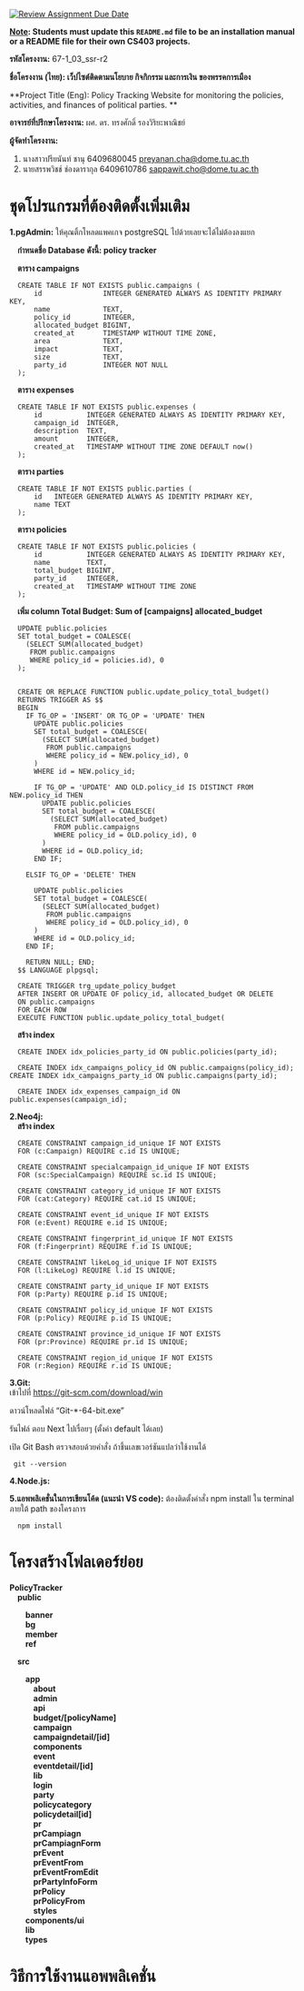 [![Review Assignment Due Date](https://classroom.github.com/assets/deadline-readme-button-22041afd0340ce965d47ae6ef1cefeee28c7c493a6346c4f15d667ab976d596c.svg)](https://classroom.github.com/a/w8H8oomW)

**<ins>Note</ins>: Students must update this `README.md` file to be an installation manual or a README file for their own CS403 projects.**

**รหัสโครงงาน:** 67-1_03_ssr-r2

**ชื่อโครงงาน (ไทย): เว็ปไซต์ติดตามนโยบาย กิจกิกรรม และการเงิน ของพรรคการเมือง** 

**Project Title (Eng): Policy Tracking Website for monitoring the policies, activities, and finances of political parties. **


**อาจารย์ที่ปรึกษาโครงงาน:** ผศ. ดร. ทรงศักดิ์ รองวิริยะพาณิชย์

**ผู้จัดทำโครงงาน:** <br>
1. นางสาวปรียนันท์ ชานุ  6409680045  preyanan.cha@dome.tu.ac.th
2. นายสรรพวิชช์ ช่องดารากุล 6409610786  sappawit.cho@dome.tu.ac.th 
   
# ชุดโปรแกรมที่ต้องติดตั้งเพิ่มเติม
**1.pgAdmin:** ให้คุณติ้กโหลดแพคเกจ postgreSQL ไปด้วยเลยจะได้ไม่ต้องลงแยก<br>

&emsp;**กำหนดชื่อ Database ดังนี้: policy tracker** <br>

&emsp;**ตาราง campaigns** <br>

      CREATE TABLE IF NOT EXISTS public.campaigns (
          id               INTEGER GENERATED ALWAYS AS IDENTITY PRIMARY KEY,
          name             TEXT,
          policy_id        INTEGER,
          allocated_budget BIGINT,
          created_at       TIMESTAMP WITHOUT TIME ZONE,
          area             TEXT,
          impact           TEXT,
          size             TEXT,
          party_id         INTEGER NOT NULL
      );

&emsp;**ตาราง expenses** <br>

      CREATE TABLE IF NOT EXISTS public.expenses (
          id           INTEGER GENERATED ALWAYS AS IDENTITY PRIMARY KEY,
          campaign_id  INTEGER,
          description  TEXT,
          amount       INTEGER,
          created_at   TIMESTAMP WITHOUT TIME ZONE DEFAULT now()
      );

&emsp;**ตาราง parties** <br>

      CREATE TABLE IF NOT EXISTS public.parties (
          id   INTEGER GENERATED ALWAYS AS IDENTITY PRIMARY KEY,
          name TEXT
      );

&emsp;**ตาราง policies** <br>

      CREATE TABLE IF NOT EXISTS public.policies (
          id           INTEGER GENERATED ALWAYS AS IDENTITY PRIMARY KEY,
          name         TEXT,
          total_budget BIGINT,
          party_id     INTEGER,
          created_at   TIMESTAMP WITHOUT TIME ZONE
      );

&emsp;**เพิ่ม column Total Budget: Sum of [campaigns] allocated_budget** <br>

      UPDATE public.policies
      SET total_budget = COALESCE(
        (SELECT SUM(allocated_budget)
         FROM public.campaigns
         WHERE policy_id = policies.id), 0
      );
      
      
      CREATE OR REPLACE FUNCTION public.update_policy_total_budget()
      RETURNS TRIGGER AS $$
      BEGIN
        IF TG_OP = 'INSERT' OR TG_OP = 'UPDATE' THEN
          UPDATE public.policies
          SET total_budget = COALESCE(
            (SELECT SUM(allocated_budget)
             FROM public.campaigns
             WHERE policy_id = NEW.policy_id), 0
          )
          WHERE id = NEW.policy_id;
      
          IF TG_OP = 'UPDATE' AND OLD.policy_id IS DISTINCT FROM NEW.policy_id THEN
            UPDATE public.policies
            SET total_budget = COALESCE(
              (SELECT SUM(allocated_budget)
               FROM public.campaigns
               WHERE policy_id = OLD.policy_id), 0
            )
            WHERE id = OLD.policy_id;
          END IF;
      
        ELSIF TG_OP = 'DELETE' THEN
        
          UPDATE public.policies
          SET total_budget = COALESCE(
            (SELECT SUM(allocated_budget)
             FROM public.campaigns
             WHERE policy_id = OLD.policy_id), 0
          )
          WHERE id = OLD.policy_id;
        END IF;
      
        RETURN NULL; END;
      $$ LANGUAGE plpgsql;
      
      CREATE TRIGGER trg_update_policy_budget
      AFTER INSERT OR UPDATE OF policy_id, allocated_budget OR DELETE
      ON public.campaigns
      FOR EACH ROW
      EXECUTE FUNCTION public.update_policy_total_budget(

&emsp;**สร้าง index** <br>
      
      CREATE INDEX idx_policies_party_id ON public.policies(party_id);
      
      CREATE INDEX idx_campaigns_policy_id ON public.campaigns(policy_id); CREATE INDEX idx_campaigns_party_id ON public.campaigns(party_id);
      
      CREATE INDEX idx_expenses_campaign_id ON public.expenses(campaign_id);

**2.Neo4j:** <br>
&emsp;**สร้าง index** <br>

      CREATE CONSTRAINT campaign_id_unique IF NOT EXISTS
      FOR (c:Campaign) REQUIRE c.id IS UNIQUE;
      
      CREATE CONSTRAINT specialcampaign_id_unique IF NOT EXISTS
      FOR (sc:SpecialCampaign) REQUIRE sc.id IS UNIQUE;
      
      CREATE CONSTRAINT category_id_unique IF NOT EXISTS
      FOR (cat:Category) REQUIRE cat.id IS UNIQUE;
      
      CREATE CONSTRAINT event_id_unique IF NOT EXISTS
      FOR (e:Event) REQUIRE e.id IS UNIQUE;
      
      CREATE CONSTRAINT fingerprint_id_unique IF NOT EXISTS
      FOR (f:Fingerprint) REQUIRE f.id IS UNIQUE;
      
      CREATE CONSTRAINT likeLog_id_unique IF NOT EXISTS
      FOR (l:LikeLog) REQUIRE l.id IS UNIQUE;
      
      CREATE CONSTRAINT party_id_unique IF NOT EXISTS
      FOR (p:Party) REQUIRE p.id IS UNIQUE;
      
      CREATE CONSTRAINT policy_id_unique IF NOT EXISTS
      FOR (p:Policy) REQUIRE p.id IS UNIQUE;
      
      CREATE CONSTRAINT province_id_unique IF NOT EXISTS
      FOR (pr:Province) REQUIRE pr.id IS UNIQUE;
      
      CREATE CONSTRAINT region_id_unique IF NOT EXISTS
      FOR (r:Region) REQUIRE r.id IS UNIQUE;

**3.Git:** <br>
เข้าไปที่ https://git-scm.com/download/win <br>

ดาวน์โหลดไฟล์ “Git-*-64-bit.exe”<br>

รันไฟล์ ตอบ Next ไปเรื่อยๆ (ตั้งค่า default ได้เลย)<br>

เปิด Git Bash ตรวจสอบด้วยคำสั่ง ถ้าชึ้นเลขเวอร์ชันแปลว่าใช้งานได้<br>

     git --version

**4.Node.js:** 

**5.แอพพลิเคชั่นในการเขียนโค้ด (แนะนำ VS code):** ต้องติดตั้งคำสั่ง npm install ใน terminal ภายใต้ path ของโครงการ

      npm install

# โครงสร้างโฟลเดอร์ย่อย

**PolicyTracker** <br>
&emsp;**public** <br>

   &emsp;&emsp;**banner** <br>
   &emsp;&emsp;**bg** <br>
   &emsp;&emsp;**member** <br> 
   &emsp;&emsp;**ref** <br>
     
&emsp;**src** <br>

   &emsp;&emsp;**app** <br>
      &emsp;&emsp;&emsp;**about** <br>
      &emsp;&emsp;&emsp;**admin** <br>
      &emsp;&emsp;&emsp;**api** <br>
      &emsp;&emsp;&emsp;**budget/[policyName]** <br>
      &emsp;&emsp;&emsp;**campaign** <br>
      &emsp;&emsp;&emsp;**campaigndetail/[id]** <br>
      &emsp;&emsp;&emsp;**components** <br>
      &emsp;&emsp;&emsp;**event** <br>
      &emsp;&emsp;&emsp;**eventdetail/[id]** <br>
      &emsp;&emsp;&emsp;**lib** <br>
      &emsp;&emsp;&emsp;**login** <br>
      &emsp;&emsp;&emsp;**party** <br>
      &emsp;&emsp;&emsp;**policycategory** <br>
      &emsp;&emsp;&emsp;**policydetail[id]** <br>
      &emsp;&emsp;&emsp;**pr** <br>
      &emsp;&emsp;&emsp;**prCampiagn** <br>
      &emsp;&emsp;&emsp;**prCampiagnForm** <br>
      &emsp;&emsp;&emsp;**prEvent** <br>
      &emsp;&emsp;&emsp;**prEventFrom** <br>
      &emsp;&emsp;&emsp;**prEventFromEdit** <br>
      &emsp;&emsp;&emsp;**prPartyInfoForm** <br>
      &emsp;&emsp;&emsp;**prPolicy** <br>
      &emsp;&emsp;&emsp;**prPolicyFrom** <br>
      &emsp;&emsp;&emsp;**styles** <br>
   &emsp;&emsp;**components/ui** <br>
   &emsp;&emsp;**lib** <br> 
   &emsp;&emsp;**types** <br>

# วิธีการใช้งานแอพพลิเคชั่น
